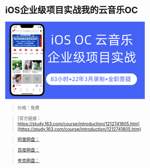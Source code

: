 # iOS企业级项目实战我的云音乐OC

![img](../../../assets/study163/free/61de734116224dd7a37ae548da6de1db.png)

> 价格：免费

> [官方链接：https://study.163.com/course/introduction/1212741805.htm](https://study.163.com/course/introduction/1212741805.htm)

> [阿里网盘：]()

> [百度网盘：]()

> [夸克网盘：]()
